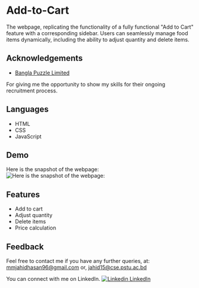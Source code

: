 
# Add-to-Cart

The webpage, replicating the functionality of a fully functional "Add to Cart" feature with a corresponding sidebar. Users can seamlessly manage food items dynamically, including the ability to adjust quantity and delete items.


## Acknowledgements

 - [Bangla Puzzle Limited](https://www.banglapuzzle.com/)
 
For giving me the opportunity to show my skills for their ongoing recruitment process.

## Languages
- HTML
- CSS
- JavaScript
## Demo
Here is the snapshot of the webpage:
![Here is the snapshot of the webpage: ](https://github.com/Jahid-Hasan-96/Add-to-Cart/assets/67227023/e137b19f-62e4-47d5-9b81-d6431833d751)


## Features

- Add to cart
- Adjust quantity
- Delete items
- Price calculation


## Feedback

Feel free to contact me if you have any further queries, at: <mmjahidhasan96@gmail.com> or, <jahid15@cse.pstu.ac.bd>

You can connect with me on LinkedIn.
[![Linkedin](https://i.stack.imgur.com/gVE0j.png) LinkedIn](https://www.linkedin.com/in/mmjahidhasan/)

